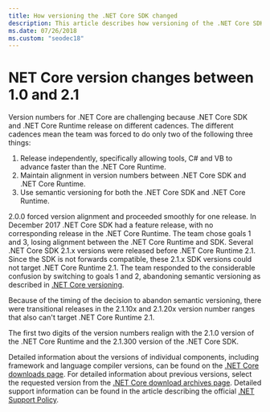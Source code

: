 ```yaml
---
title: How versioning the .NET Core SDK changed
description: This article describes how versioning of the .NET Core SDK and Runtime changed in the v2.1 timeframe.
ms.date: 07/26/2018
ms.custom: "seodec18"
---
```


# NET Core version changes between 1.0 and 2.1

Version numbers for .NET Core are challenging because .NET Core SDK and .NET Core Runtime release on different cadences. The different cadences mean the team was forced to do only two of the following three things:

1. Release independently, specifically allowing tools, C# and VB to advance faster than the .NET Core Runtime.
2. Maintain alignment in version numbers between .NET Core SDK and .NET Core Runtime.
3. Use semantic versioning for both the .NET Core SDK and .NET Core Runtime.

2.0.0 forced version alignment and proceeded smoothly for one release. In December 2017 .NET Core SDK had a feature release, with no corresponding release in the .NET Core Runtime. The team chose goals 1 and 3, losing alignment between the .NET Core Runtime and SDK. Several .NET Core SDK 2.1.x versions were released before .NET Core Runtime 2.1. Since the SDK is not forwards compatible, these 2.1.x SDK versions could not target .NET Core Runtime 2.1. The team responded to the considerable confusion by switching to goals 1 and 2, abandoning semantic versioning as described in [.NET Core versioning](index.md#versioning-details).

Because of the timing of the decision to abandon semantic versioning, there were transitional releases in the 2.1.10x and 2.1.20x version number ranges that also can't target .NET Core Runtime 2.1.

The first two digits of the version numbers realign with the 2.1.0 version of the .NET Core Runtime and the 2.1.300 version of the .NET Core SDK.

Detailed information about the versions of individual components, including framework and language compiler versions, can be found on the [.NET Core downloads page](https://www.microsoft.com/net/download/dotnet-core/current). For detailed information about previous versions, select the requested version from the [.NET Core download archives page](https://www.microsoft.com/net/download/archives). Detailed support information can be found in the article describing the official [.NET Support Policy](https://www.microsoft.com/net/Support/Policy).